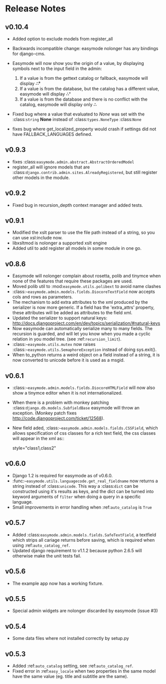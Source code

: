 Release Notes
=============

v0.10.4
-------

- Added option to exclude models from register_all
- Backwards incompatible change: easymode nolonger has any bindings for 
  django-cms.
- Easymode will now show you the origin of a value, by displaying symbols next to
  the input field in the admin:
  
  1. If a value is from the gettext catalog or fallback, easymode will display **∴°**
  2. If a value is from the database, but the catalog has a different value, easymode will
     display **∴⁺**
  3. If a value is from the database and there is no conflict with the catalog, easymode will
     display only **∴**
- Fixed bug where a value that evaluated to *None* was set with the :class:`string` **None** instead of
  :class:`types.NoneType` :class:`None`
- fixes bug where get_localized_property would crash if settings did not have 
  FALLBACK_LANGUAGES defined.

v0.9.3
------

- fixes :class:`easymode.admin.abstract.AbstractOrderedModel`
- register_all will ignore models that are :class:`django.contrib.admin.sites.AlreadyRegistered`,
  but still register other models in the module.

v0.9.2
------

- Fixed bug in recursion_depth context manager and added tests.

v0.9.1
------

- Modified the xslt parser to use the file path instead of a string, so you can 
  use xsl:include now.
- libxsltmod is nolonger a supported xslt engine
- Added util to add register all models in some module in one go.

v0.8.6
------

- Easymode will nolonger complain about rosetta, polib and tinymce when none of 
  the features that require these packages are used.
- Moved polib util to :mod:`easymode.utils.polibext` to avoid name clashes 
- :class:`~easymode.admin.models.fields.DiocoreTextField` now accepts cols and rows as parameters.
- The mechanism to add extra attributes to the xml produced by the serializer is 
  now more generic. If a field has the 'extra_attrs' property, these attributes 
  will be added as attributes to the field xml.
- Updated the serializer to support natural keys: 
  http://docs.djangoproject.com/en/dev/topics/serialization/#natural-keys 
- Now easymode can automatically serialize many to many fields. The recursion is 
  guarded, and will let you know when you made a cyclic relation in you model 
  tree. (see :ref:`recursion_limit`).
- :class:`~easymode.utils.mutex` now raises :class:`~easymode.utils.SemaphoreException` instead of doing sys.exit(). 
- When to_python returns a weird object on a field instead of a string, it is now converted to unicode 
  before it is used as a msgid.

v0.6.1
------

- :class:`~easymode.admin.models.fields.DiocoreHTMLField` will now also show a tinymce editor when it
  is not internationalized.
- When there is a problem with monkey patching :class:`django.db.models.SubfieldBase` easymode
  will throw an exception. (Monkey patch fixes http://code.djangoproject.com/ticket/12568).
- New field aded, :class:`~easymode.admin.models.fields.CSSField`, which allows specification of css classes
  for a rich text field, the css classes will appear in the xml as::
  
    style="class1,class2"

v0.6.0
------

- Django 1.2 is required for easymode as of v0.6.0.
- :func:`~easymode.utils.languagecode.get_real_fieldname` now returns 
  a string instead of :class:`unicode`. This way a :class:`dict` can
  be constructed using it's results as keys, and the dict can be turned
  into keyword arguments of ``filter`` when doing a query in a specific
  language.
- Small improvements in error handling when :ref:`auto_catalog` is ``True``

v0.5.7
------

- Added :class:`easymode.admin.models.fields.SafeTextField`, a textfield which strips
  all cariage returns before saving, which is required when using 
  :ref:`auto_catalog_ref`.
- Updated django requirement to v1.1.2 because python 2.6.5 will otherwise
  make the unit tests fail.

v0.5.6
------

- The example app now has a working fixture.

v0.5.5
------

- Special admin widgets are nolonger discarded by easymode (issue #3)

v0.5.4
------

- Some data files where not installed correctly by setup.py

v0.5.3
------

- Added :ref:`auto_catalog` setting, see :ref:`auto_catalog_ref`.
- Fixed error in :ref:`easy_locale` when two properties in the
  same model have the same value (eg. title and subtitle are the same).